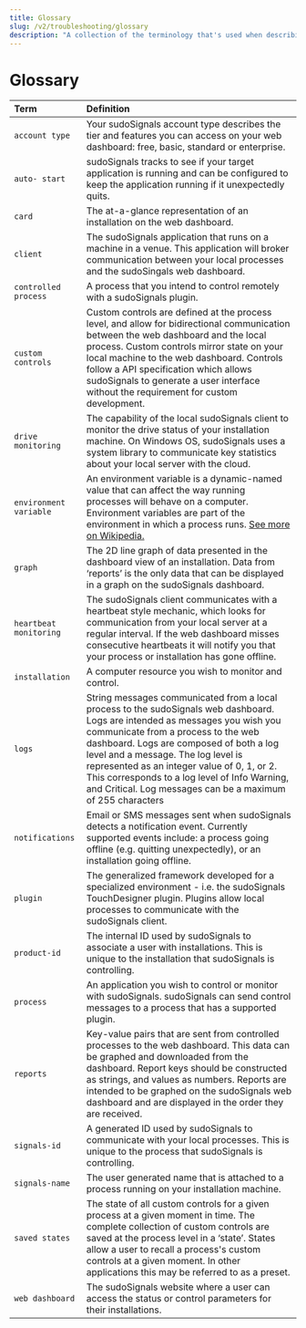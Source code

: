 ```yaml
---
title: Glossary
slug: /v2/troubleshooting/glossary
description: "A collection of the terminology that's used when describing sudoSignals."
---
```



# Glossary

| Term                  | Definition |
|:----------------------|:-----------| 
|`account type`         | Your sudoSignals account type describes the tier and features you can access on your web dashboard: free, basic, standard or enterprise.|
|`auto- start`          |  sudoSignals tracks to see if your target application is running and can be configured to keep the application running if it unexpectedly quits.|
|`card`                 | The at-a-glance representation of an installation on the web dashboard.|
|`client`               | The sudoSignals application that runs on a machine in a venue. This application will broker communication between your local processes and the sudoSingals web dashboard. |
|`controlled process`   | A process that you intend to control remotely with a sudoSignals plugin.|
|`custom controls`      | Custom controls are defined at the process level, and allow for bidirectional communication between the web dashboard and the local process. Custom controls mirror state on your local machine to the web dashboard. Controls follow a API specification which allows sudoSignals to generate a user interface without the requirement for custom development.|
|`drive monitoring`     | The capability of the local sudoSignals client to monitor the drive status of your installation machine. On Windows OS, sudoSignals uses a system library to communicate key statistics about your local server with the cloud. |
|`environment variable` | An environment variable is a dynamic-named value that can affect the way running processes will behave on a computer. Environment variables are part of the environment in which a process runs. [See more on Wikipedia.](https://en.wikipedia.org/wiki/Environment_variable)  |
|`graph` | The 2D line graph of data presented in the dashboard view of an installation. Data from ‘reports’ is the only data that can be displayed in a graph on the sudoSignals dashboard. 
|`heartbeat monitoring` | The sudoSignals client communicates with a heartbeat style mechanic, which looks for communication from your local server at a regular interval. If the web dashboard misses consecutive heartbeats it will notify you that your process or installation has gone offline. |
|`installation`         | A computer resource you wish to monitor and control. |
|`logs`                 | String messages communicated from a local process to the sudoSignals web dashboard. Logs are intended as messages you wish you communicate from a process to the web dashboard. Logs are composed of both a log level and a message. The log level is represented as an integer value of 0, 1,  or 2. This corresponds to a log level of Info Warning, and Critical. Log messages can be a maximum of 255 characters |
|`notifications`        | Email or SMS messages sent when sudoSignals detects a notification event. Currently supported events include: a process going offline (e.g. quitting unexpectedly), or an installation going offline. |
|`plugin`               | The generalized framework developed for a specialized environment - i.e. the sudoSignals TouchDesigner plugin. Plugins allow local processes to communicate with the sudoSignals client. |
|`product-id`           | The internal ID used by sudoSignals to associate a user with installations. This is unique to the installation that sudoSignals is controlling.|
|`process`              | An application you wish to control or monitor with sudoSignals. sudoSignals can send control messages to a process that has a supported plugin. |
|`reports`              | Key-value pairs that are sent from controlled processes to the web dashboard. This data can be graphed and downloaded from the dashboard. Report keys should be constructed as strings, and values as numbers. Reports are intended to be graphed on the sudoSignals web dashboard and are displayed in the order they are received. |
|`signals-id`           | A generated ID used by sudoSignals to communicate with your local processes. This is unique to the process that sudoSignals is controlling.|
|`signals-name`         | The user generated name that is attached to a process running on your installation machine.|
|`saved states`         | The state of all custom controls for a given process at a given moment in time. The complete collection of custom controls are saved at the process level in a ‘state’. States allow a user to recall a process's custom controls at a given moment. In other applications this may be referred to as a preset. |
|`web dashboard`        | The sudoSignals website where a user can access the status or control parameters for their installations. |